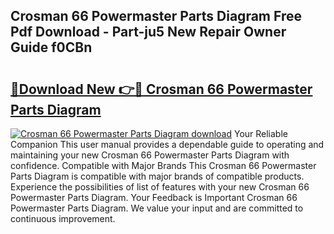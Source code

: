 ## Crosman 66 Powermaster Parts Diagram Free Pdf Download - Part-ju5 New Repair Owner Guide f0CBn

# <h2><a href="http://dfkajk.blite.top/?on=Crosman+66+Powermaster+Parts+Diagram">🔗Download New 👉🔴 Crosman 66 Powermaster Parts Diagram</a></h2>

[![Crosman 66 Powermaster Parts Diagram download](https://i.imgur.com/lujVjoI.png)](http://dfkajk.blite.top/?on=Crosman+66+Powermaster+Parts+Diagram)
Your Reliable Companion This user manual provides a dependable guide to operating and maintaining your new Crosman 66 Powermaster Parts Diagram with confidence. Compatible with Major Brands This Crosman 66 Powermaster Parts Diagram is compatible with major brands of compatible products. Experience the possibilities of list of features with your new Crosman 66 Powermaster Parts Diagram. Your Feedback is Important Crosman 66 Powermaster Parts Diagram. We value your input and are committed to continuous improvement.
